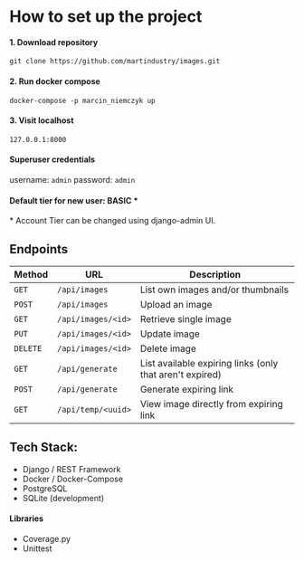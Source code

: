 # How to set up the project

#### 1. Download repository

```
git clone https://github.com/martindustry/images.git
```

#### 2. Run docker compose

```
docker-compose -p marcin_niemczyk up
```

#### 3. Visit localhost

```
127.0.0.1:8000
```

#### Superuser credentials

username: `admin` password: `admin`

#### Default tier for new user: BASIC \*

\* Account Tier can be changed using django-admin UI.

## Endpoints

| Method   | URL                | Description                                              |
| -------- | ------------------ | -------------------------------------------------------- |
| `GET`    | `/api/images`      | List own images and/or thumbnails                        |
| `POST`   | `/api/images`      | Upload an image                                          |
| `GET`    | `/api/images/<id>` | Retrieve single image                                    |
| `PUT`    | `/api/images/<id>` | Update image                                             |
| `DELETE` | `/api/images/<id>` | Delete image                                             |
| `GET`    | `/api/generate`    | List available expiring links (only that aren't expired) |
| `POST`   | `/api/generate`    | Generate expiring link                                   |
| `GET`    | `/api/temp/<uuid>` | View image directly from expiring link                   |

## Tech Stack:

-   Django / REST Framework
-   Docker / Docker-Compose
-   PostgreSQL
-   SQLite (development)

#### Libraries

-   Coverage.py
-   Unittest
